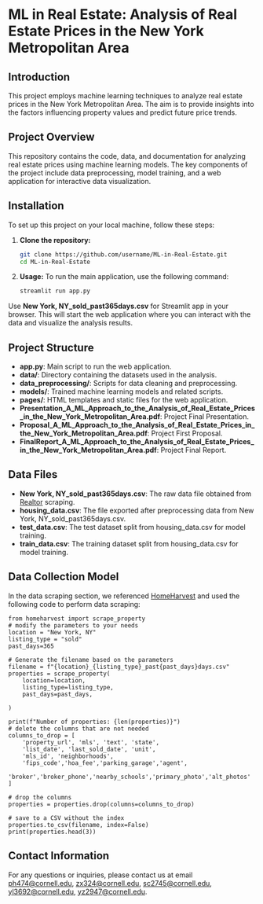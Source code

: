 # ML in Real Estate: Analysis of Real Estate Prices in the New York Metropolitan Area

## Introduction
This project employs machine learning techniques to analyze real estate prices in the New York Metropolitan Area. The aim is to provide insights into the factors influencing property values and predict future price trends.

## Project Overview
This repository contains the code, data, and documentation for analyzing real estate prices using machine learning models. The key components of the project include data preprocessing, model training, and a web application for interactive data visualization.

## Installation
To set up this project on your local machine, follow these steps:

1. **Clone the repository:**
   ```sh
   git clone https://github.com/username/ML-in-Real-Estate.git
   cd ML-in-Real-Estate

2. **Usage:**
To run the main application, use the following command:
    ```sh
    streamlit run app.py

Use **New York, NY_sold_past365days.csv** for Streamlit app in your browser. This will start the web application where you can interact with the data and visualize the analysis results.

## Project Structure
- **app.py**: Main script to run the web application.
- **data/**: Directory containing the datasets used in the analysis.
- **data_preprocessing/**: Scripts for data cleaning and preprocessing.
- **models/**: Trained machine learning models and related scripts.
- **pages/**: HTML templates and static files for the web application.
- **Presentation_A_ML_Approach_to_the_Analysis_of_Real_Estate_Prices_in_the_New_York_Metropolitan_Area.pdf**: Project Final Presentation.
- **Proposal_A_ML_Approach_to_the_Analysis_of_Real_Estate_Prices_in_the_New_York_Metropolitan_Area.pdf**: Project First Proposal.
- **FinalReport_A_ML_Approach_to_the_Analysis_of_Real_Estate_Prices_in_the_New_York_Metropolitan_Area.pdf**: Project Final Report.

## Data Files

- **New York, NY_sold_past365days.csv**: The raw data file obtained from [Realtor](https://www.realtor.com/) scraping.
- **housing_data.csv**: The file exported after preprocessing data from New York, NY_sold_past365days.csv.
- **test_data.csv**: The test dataset split from housing_data.csv for model training.
- **train_data.csv**: The training dataset split from housing_data.csv for model training.


## Data Collection Model
In the data scraping section, we referenced [HomeHarvest](https://github.com/Bunsly/HomeHarvest) and used the following code to perform data scraping:
    
    from homeharvest import scrape_property
    # modify the parameters to your needs
    location = "New York, NY"
    listing_type = "sold" 
    past_days=365

    # Generate the filename based on the parameters
    filename = f"{location}_{listing_type}_past{past_days}days.csv"
    properties = scrape_property(
        location=location,
        listing_type=listing_type,
        past_days=past_days,
        
    )

    print(f"Number of properties: {len(properties)}")
    # delete the columns that are not needed
    columns_to_drop = [
        'property_url', 'mls', 'text', 'state', 
        'list_date', 'last_sold_date', 'unit',
        'mls_id', 'neighborhoods',
        'fips_code','hoa_fee','parking_garage','agent',
        'broker','broker_phone','nearby_schools','primary_photo','alt_photos'
    ]

    # drop the columns
    properties = properties.drop(columns=columns_to_drop)

    # save to a CSV without the index
    properties.to_csv(filename, index=False)
    print(properties.head(3))

## Contact Information
For any questions or inquiries, please contact us at email ph474@cornell.edu, zx324@cornell.edu, sc2745@cornell.edu, yl3692@cornell.edu, yz2947@cornell.edu.
